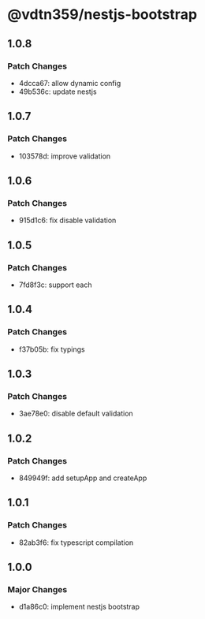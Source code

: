 # @vdtn359/nestjs-bootstrap

## 1.0.8

### Patch Changes

-   4dcca67: allow dynamic config
-   49b536c: update nestjs

## 1.0.7

### Patch Changes

-   103578d: improve validation

## 1.0.6

### Patch Changes

-   915d1c6: fix disable validation

## 1.0.5

### Patch Changes

-   7fd8f3c: support each

## 1.0.4

### Patch Changes

-   f37b05b: fix typings

## 1.0.3

### Patch Changes

-   3ae78e0: disable default validation

## 1.0.2

### Patch Changes

-   849949f: add setupApp and createApp

## 1.0.1

### Patch Changes

-   82ab3f6: fix typescript compilation

## 1.0.0

### Major Changes

-   d1a86c0: implement nestjs bootstrap
